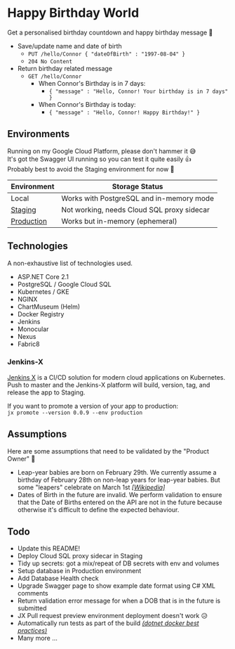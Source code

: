 # Happy Birthday World

Get a personalised birthday countdown and happy birthday message 🎂

* Save/update name and date of birth  
  * `PUT /hello/Connor { "dateOfBirth" : "1997-08-04" }`
  * `204 No Content`
* Return birthday related message
  * `GET /hello/Connor`
    * When Connor's Birthday is in 7 days:
      * `{ "message" : "Hello, Connor! Your birthday is in 7 days" }`
    * When Connor's Birthday is today:
      * `{ "message" : "Hello, Connor! Happy Birthday!" }`

## Environments

Running on my Google Cloud Platform, please don't hammer it 😅  
It's got the Swagger UI running so you can test it quite easily 👍  
Probably best to avoid the Staging environment for now 😬

Environment | Storage Status
----------- |  --------------  
Local | Works with PostgreSQL and in-memory mode
[Staging](http://happy-birthday-world.jx-staging.35.234.144.66.nip.io/) | Not working, needs Cloud SQL proxy sidecar
[Production](http://happy-birthday-world.jx-production.35.234.144.66.nip.io/) | Works but in-memory (ephemeral)

## Technologies

A non-exhaustive list of technologies used.

* ASP.NET Core 2.1
* PostgreSQL / Google Cloud SQL
* Kubernetes / GKE
* NGINX
* ChartMuseum (Helm)
* Docker Registry
* Jenkins
* Monocular
* Nexus
* Fabric8


### Jenkins-X

[Jenkins X](https://jenkins-x.io/) is a CI/CD solution for modern cloud applications on Kubernetes.  
Push to master and the Jenkins-X platform will build, version, tag, and release the app to Staging.

If you want to promote a version of your app to production:  
`jx promote --version 0.0.9 --env production`  

## Assumptions

Here are some assumptions that need to be validated by the "Product Owner" 👀

* Leap-year babies are born on February 29th. We currently assume a birthday of February 28th on non-leap years for leap-year babies. But some "leapers" celebrate on March 1st [*[Wikipedia]*](https://bit.ly/2ENDhFe)
* Dates of Birth in the future are invalid. We perform validation to ensure that the Date of Births entered on the API are not in the future because otherwise it's difficult to define the expected behaviour.

## Todo

* Update this README!
* Deploy Cloud SQL proxy sidecar in Staging
* Tidy up secrets: got a mix/repeat of DB secrets with env and volumes
* Setup database in Production environment
* Add Database Health check
* Upgrade Swagger page to show example date format using C# XML comments
* Return validation error message for when a DOB that is in the future is submitted
* JX Pull request preview environment deployment doesn't work 😥
* Automatically run tests as part of the build [*(dotnet docker best practices)*](https://github.com/dotnet/dotnet-docker/blob/master/samples/dotnetapp/dotnet-docker-unit-testing.md)
* Many more ...
